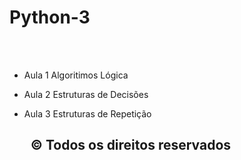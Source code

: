 <h1>Python-3</h1>

<br><br>

- Aula 1
  Algoritimos Lógica 
  
- Aula 2
  Estruturas de Decisões 
  
- Aula 3
  Estruturas de Repetição 

  ## &nbsp; © Todos os direitos reservados
